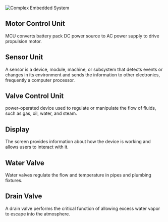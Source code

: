 ![Complex Embedded System](https://user-images.githubusercontent.com/98817564/154837124-80ddedc9-5eca-4671-aa1a-b3e0aea8839c.png)

## Motor Control Unit
 MCU converts battery pack DC power source to AC power supply to drive propulsion motor.
 
 ## Sensor Unit
 A sensor is a device, module, machine, or subsystem that detects events or changes in its environment and sends the information to other electronics, frequently a computer processor.
 
 ## Valve Control Unit
 power-operated device used to regulate or manipulate the flow of fluids, such as gas, oil, water, and steam. 
 
 ## Display
 The screen provides information about how the device is working and allows users to interact with it.
 
 ## Water Valve
 Water valves regulate the flow and temperature in pipes and plumbing fixtures.
 
 ## Drain Valve
 A drain valve performs the critical function of allowing excess water vapor to escape into the atmosphere.
 
